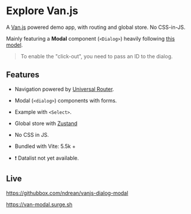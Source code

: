 # Explore Van.js

A [Van.js](https://vanjs.org/) powered demo app, with routing and global store. No CSS-in-JS.

Mainly featuring a **Modal** component (`<Dialog>`) heavily following [this model](https://github.com/FredericHeem/van-kit).

> To enable the "click-out", you need to pass an ID to the dialog.

## Features

- Navigation powered by [Universal Router](https://github.com/kriasoft/universal-router).
- Modal (`<dialog>`) components with forms.
- Example with `<Select>`.
- Global store with [Zustand](https://github.com/pmndrs/zustand)
- No CSS in JS.
- Bundled with Vite: 5.5k +

- :exclamation: Datalist not yet available.

## Live

<https://githubbox.com/ndrean/vanjs-dialog-modal>

<https://van-modal.surge.sh>
